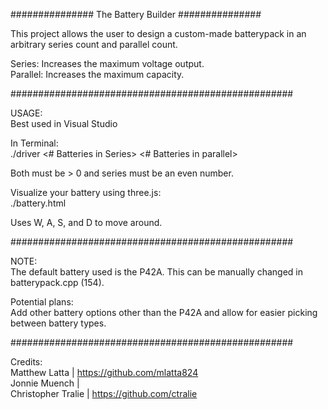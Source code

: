 ############### The Battery Builder ###############

This project allows the user to design a custom-made batterypack in an arbitrary series count and parallel count. <br> 

Series: Increases the maximum voltage output. <br> 
Parallel: Increases the maximum capacity. <br> 

###################################################

USAGE: <br> 
Best used in Visual Studio <br> 

In Terminal: <br> 
./driver <# Batteries in Series> <# Batteries in parallel> <br> 

Both must be > 0 and series must be an even number. <br> 


Visualize your battery using three.js: <br> 
./battery.html <br> 

Uses W, A, S, and D to move around. <br> 

###################################################

NOTE: <br> 
The default battery used is the P42A. This can be manually changed in batterypack.cpp (154). <br> 

Potential plans: <br> 
Add other battery options other than the P42A and allow for easier picking between battery types. <br> 

###################################################

Credits:  <br> 
Matthew Latta | https://github.com/mlatta824  <br> 
Jonnie Muench |  <br> 
Christopher Tralie | https://github.com/ctralie
